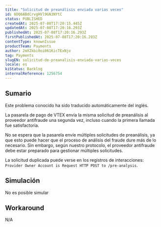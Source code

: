 ```yaml
---
title: "Solicitud de preanálisis enviada varias veces"
id: 6DQ6ABdCrvgHVl9GN3NYtC
status: PUBLISHED
createdAt: 2025-07-08T17:20:15.445Z
updatedAt: 2025-07-08T17:20:16.293Z
publishedAt: 2025-07-08T17:20:16.293Z
firstPublishedAt: 2025-07-08T17:20:16.293Z
contentType: knownIssue
productTeam: Payments
author: 2mXZkbi0oi061KicTExNjo
tag: Payments
slugEN: solicitud-de-preanalisis-enviada-varias-veces
locale: es
kiStatus: Backlog
internalReference: 1256754
---
```


## Sumario

<div class="alert alert-info">
  <p>Este problema conocido ha sido traducido automáticamente del inglés.</p>
</div>


La pasarela de pago de VTEX envía la misma solicitud de preanálisis al proveedor antifraude una segunda vez, incluso cuando la primera llamada fue satisfactoria.

No se espera que la pasarela envíe múltiples solicitudes de preanálisis, ya que esto puede hacer que el proceso de análisis del fraude dure más de lo necesario. Sin embargo, según nuestro protocolo, el proveedor antifraude debe estar preparado para gestionar múltiples solicitudes.

La solicitud duplicada puede verse en los registros de interacciones:
`Provider Owner Account is Request HTTP POST to /pre-analysis`.


##

## Simulación


No es posible simular


##

## Workaround


N/A





